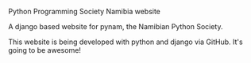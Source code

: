 Python Programming Society Namibia website

A django based website for pynam, the Namibian Python Society.

This website is being developed with python and django via GitHub. It's going to be awesome!


